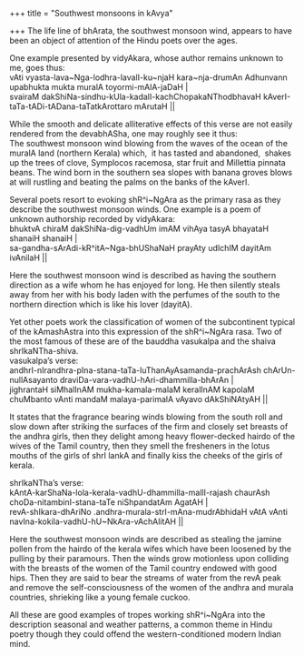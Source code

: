 +++
title = "Southwest monsoons in kAvya"

+++
The life line of bhArata, the southwest monsoon wind, appears to have
been an object of attention of the Hindu poets over the ages.

One example presented by vidyAkara, whose author remains unknown to me,
goes thus:  
vAti vyasta-lava\~Nga-lodhra-lavalI-ku\~njaH kara\~nja-drumAn Adhunvann
upabhukta mukta muralA toyormi-mAlA-jaDaH |  
svairaM dakShiNa-sindhu-kUla-kadalI-kachChopakaNThodbhavaH
kAverI-taTa-tADi-tADana-taTatkArottaro mArutaH ||

While the smooth and delicate alliterative effects of this verse are not
easily rendered from the devabhASha, one may roughly see it thus:  
The southwest monsoon wind blowing from the waves of the ocean of the
muralA land (northern Kerala) which,  it has tasted and abandoned,
 shakes up the trees of clove, Symplocos racemosa, star fruit and
Millettia pinnata beans. The wind born in the southern sea slopes with
banana groves blows at will rustling and beating the palms on the banks
of the kAverI.

Several poets resort to evoking shR^i\~NgAra as the primary rasa as they
describe the southwest monsoon winds. One example is a poem of unknown
authorship recorded by vidyAkara:  
bhuktvA chiraM dakShiNa-dig-vadhUm imAM vihAya tasyA bhayataH shanaiH
shanaiH |  
sa-gandha-sArAdi-kR^itA\~Nga-bhUShaNaH prayAty udIchIM dayitAm ivAnilaH
||

Here the southwest monsoon wind is described as having the southern
direction as a wife whom he has enjoyed for long. He then silently
steals away from her with his body laden with the perfumes of the south
to the northern direction which is like his lover (dayitA).

Yet other poets work the classification of women of the subcontinent
typical of the kAmashAstra into this expression of the shR^i\~NgAra
rasa. Two of the most famous of these are of the bauddha vasukalpa and
the shaiva shrIkaNTha-shiva.  
vasukalpa’s verse:  
andhrI-nIrandhra-pIna-stana-taTa-luThanAyAsamanda-prachArAsh
chArUn-nullAsayanto draviDa-vara-vadhU-hAri-dhammilla-bhArAn |  
jighrantaH siMhalInAM mukha-kamala-malaM keralInAM kapolaM chuMbanto
vAnti mandaM malaya-parimalA vAyavo dAkShiNAtyAH ||

It states that the fragrance bearing winds blowing from the south roll
and slow down after striking the surfaces of the firm and closely set
breasts of the andhra girls, then they delight among heavy flower-decked
hairdo of the wives of the Tamil country, then they smell the fresheners
in the lotus mouths of the girls of shrI lankA and finally kiss the
cheeks of the girls of kerala.

shrIkaNTha’s verse:  
kAntA-karShaNa-lola-kerala-vadhU-dhammilla-mallI-rajash chaurAsh
choDa-nitambinI-stana-taTe niShpandatAm AgatAH |  
revA-shIkara-dhAriNo .andhra-murala-strI-mAna-mudrAbhidaH vAtA vAnti
navIna-kokila-vadhU-hU\~NkAra-vAchAlitAH ||

Here the southwest monsoon winds are described as stealing the jamine
pollen from the hairdo of the kerala wifes which have been loosened by
the pulling by their paramours. Then the winds grow motionless upon
colliding with the breasts of the women of the Tamil country endowed
with good hips. Then they are said to bear the streams of water from the
revA peak and remove the self-consciousness of the women of the andhra
and murala countries, shrieking like a young female cuckoo.

All these are good examples of tropes working shR^i\~NgAra into the
description seasonal and weather patterns, a common theme in Hindu
poetry though they could offend the western-conditioned modern Indian
mind.
